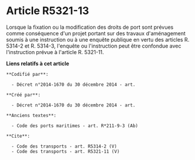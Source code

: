# Article R5321-13

Lorsque la fixation ou la modification des droits de port sont prévues comme conséquence d'un projet portant sur des travaux
d'aménagement soumis à une instruction ou à une enquête publique en vertu des articles R. 5314-2 et R. 5314-3, l'enquête ou
l'instruction peut être confondue avec l'instruction prévue à l'article R. 5321-11.

**Liens relatifs à cet article**

	**Codifié par**:

	  - Décret n°2014-1670 du 30 décembre 2014 - art.

	**Créé par**:

	  - Décret n°2014-1670 du 30 décembre 2014 - art.

	**Anciens textes**:

	  - Code des ports maritimes - art. R*211-9-3 (Ab)

	**Cite**:

	  - Code des transports - art. R5314-2 (V)
	  - Code des transports - art. R5321-11 (V)
